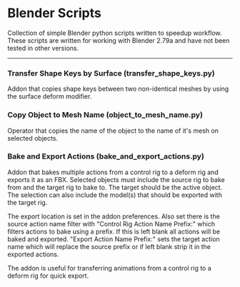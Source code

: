 # Blender Scripts
Collection of simple Blender python scripts written to speedup workflow. These scripts are written for working with Blender 2.79a and have not been tested in other versions.

***

### Transfer Shape Keys by Surface (transfer_shape_keys.py)

Addon that copies shape keys between two non-identical meshes by using the surface deform modifier.

### Copy Object to Mesh Name (object_to_mesh_name.py) 

Operator that copies the name of the object to the name of it's mesh on selected objects.

### Bake and Export Actions (bake_and_export_actions.py)

Addon that bakes multiple actions from a control rig to a deform rig and exports it as an FBX.
Selected objects must include the source rig to bake from and the target rig to bake to.
The target should be the active object. The selection can also include the model(s) that should be exported with the target rig.

The export location is set in the addon preferences. Also set there is the source action name filter with "Control Rig Action Name Prefix:" which filters actions to bake using a prefix. If this is left blank all actions will be baked and exported. "Export Action Name Prefix:" sets the target action name which will replace the source prefix or if left blank strip it in the exported actions. 

The addon is useful for transferring animations from a control rig to a deform rig for quick export.
